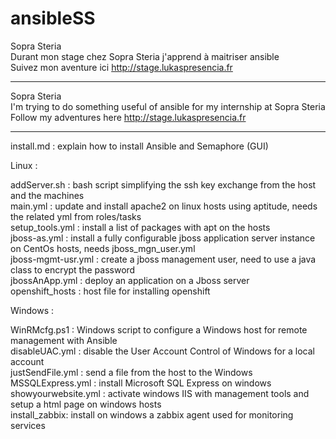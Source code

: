 # ansibleSS
Sopra Steria                                                                                                                               
Durant mon stage chez Sopra Steria j'apprend à maitriser ansible                                                           
Suivez mon aventure ici http://stage.lukaspresencia.fr

-------------------------------------------------------------------------------------------------------------------------------------------

Sopra Steria                                                                                                                              
I'm trying to do something useful of ansible for my internship at Sopra Steria                                                           
Follow my adventures here http://stage.lukaspresencia.fr

------------------------------------------------------------------------------------------------------------------------------------------- 
                                                            
install.md : explain how to install Ansible and Semaphore (GUI)                                                                 

Linux :

addServer.sh : bash script simplifying the ssh key exchange from the host and the machines                                                            
main.yml : update and install apache2 on linux hosts using aptitude, needs the related yml from roles/tasks                                                                                                                      
setup_tools.yml : install a list of packages with apt on the hosts                                                                                                                      
jboss-as.yml : install a fully configurable jboss application server instance on CentOs hosts, needs jboss_mgn_user.yml                                                                                                                      
jboss-mgmt-usr.yml : create a jboss management user, need to use a java class to encrypt the password                              
jbossAnApp.yml : deploy an application on a Jboss server                                                                                          
openshift_hosts : host file for installing openshift                                                                                  

Windows :

WinRMcfg.ps1 : Windows script to configure a Windows host for remote management with Ansible                                                        
disableUAC.yml : disable the User Account Control of Windows for a local account                                                                                                                                     
justSendFile.yml : send a file from the host to the Windows                                                                                                                                                          
MSSQLExpress.yml : install Microsoft SQL Express on windows                                                                                                                                                          
showyourwebsite.yml : activate windows IIS with management tools and setup a html page on windows hosts                                                                          
install_zabbix: install on windows a zabbix agent used for monitoring services                                                                                          

